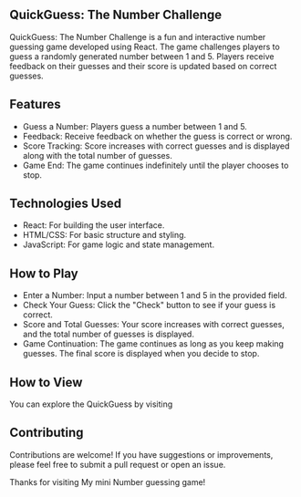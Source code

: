 ## QuickGuess: The Number Challenge
QuickGuess: The Number Challenge is a fun and interactive number guessing game developed using React. The game challenges players to guess a randomly generated number between 1 and 5. Players receive feedback on their guesses and their score is updated based on correct guesses.

## Features
- Guess a Number: Players guess a number between 1 and 5.
- Feedback: Receive feedback on whether the guess is correct or wrong.
- Score Tracking: Score increases with correct guesses and is displayed along with the total number of guesses.
- Game End: The game continues indefinitely until the player chooses to stop.
  
## Technologies Used
- React: For building the user interface.
- HTML/CSS: For basic structure and styling.
- JavaScript: For game logic and state management.

## How to Play
- Enter a Number: Input a number between 1 and 5 in the provided field.
- Check Your Guess: Click the "Check" button to see if your guess is correct.
- Score and Total Guesses: Your score increases with correct guesses, and the total number of guesses is displayed.
- Game Continuation: The game continues as long as you keep making guesses. The final score is displayed when you decide to stop.

## How to View
You can explore the QuickGuess by visiting 

## Contributing
Contributions are welcome! If you have suggestions or improvements, please feel free to submit a pull request or open an issue.

Thanks for visiting My mini Number guessing game!


